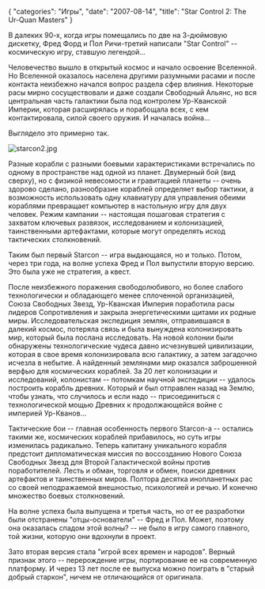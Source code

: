 {
   "categories": "Игры",
   "date": "2007-08-14",
   "title": "Star Control 2: The Ur-Quan Masters"
}

В далеких 90-х, когда игры помещались по две на 3-дюймовую дискетку, Фред Форд и Пол Ричи-третий написали "Star Control" -- космическую игру, ставшую легендой...

Человечество вышло в открытый космос и начало освоение Вселенной. Но Вселенной оказалось населена другими разумными расами и после контакта неизбежно начался вопрос раздела сфер влияния. Некоторые расы мирно сосуществовали и даже создали Свободный Альянс, но вся центральная часть галактики была под контролем Ур-Кванской Империи, которая расширялась и порабощала всех, с кем контактировала, силой своего оружия. И началась война...

Выглядело это примерно так.

![starcon2.jpg](../images/starcon2.jpg)

Разные корабли с разными боевыми характеристиками встречались по одному в пространстве над одной из планет. Двумерный бой (вид сверху), но с физикой невесомости и гравитацией планеты -- очень здорово сделано, разнообразие кораблей определяет выбор тактики, а возможность использовать одну клавиатуру для управления обеими кораблями превращает компьютер в настольную игру для двух человек. Режим кампании -- настоящая пошаговая стратегия с захватом ключевых развязок, исследованием и колонизацией, таинственными артефактами, которые могут определять исход тактических столкновений.

Таким был первый Starсon -- игра выдающаяся, но и только. Потом, через три года, на волне успеха Фред и Пол выпустили вторую версию. Это была уже не стратегия, а квест.

После неизбежного поражения свободолюбивого, но более слабого технологически и обладающего менее сплоченной организацией, Союза Свободных Звезд, Ур-Кванская Империя поработила расы лидеров Сопротивления и закрыла энергетическими щитами их родные миры. Исследовательская экспедиция землян, отправившаяся в далекий космос, потеряла связь и была вынуждена колонизировать мир, который была послана исследовать. На новой колонии были обнаружены технологические чудеса давно исчезнувшей цивилизации, которая в свое время колонизировала всю галактику, а затем загадочно исчезла в небытие. А найденный землянами мир оказался заброшенной верфью для космических кораблей. За 20 лет колонизации и исследований, колонистам -- потомкам научной экспедиции -- удалось построить корабль древних. Который и был отправлен назад на Землю, чтобы узнать, что случилось и если надо -- присоединиться с технологической мощью Древних к продолжающейся войне с империей Ур-Кванов...

Тактические бои -- главная особенность первого Starcon-а -- остались такими же, космических кораблей прибавилось, но суть игры изменилась радикально. Теперь капитану уникального корабля предстоит дипломатическая миссия по воссозданию Нового Союза Свободных Звезд для Второй Галактической войны против поработителей. Лесть и обман, торговля и обмен, поиски древних артефактов и таинственных миров. Полтора десятка инопланетных рас со своей неподражаемой внешностью, психологией и речью. И конечно множество боевых столкновений.

На волне успеха была выпущена и третья часть, но от ее разработки были отстранены "отцы-основатели" -- Фред и Пол. Может, поэтому она оказалась спадом этой волны? -- не было в игру самого главного, той жизни, которую они вдохнули в проект.

Зато вторая версия стала "игрой всех времен и народов". Верный признак этого -- перерождение игры, портирование ее на современную платформу. И через 13 лет после ее выпуска можно поиграть в "старый добрый старкон", ничем не отличающийся от оригинала.

